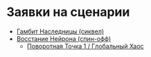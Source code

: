 # Заявки на сценарии

- [Гамбит Наследницы (сиквел)](heiress-gambit.md)
- [Восстание Нейрона (спин-офф)](neuron-uprising.md)
	- [Поворотная Точка 1 / Глобальный Хаос](chaos.md)
